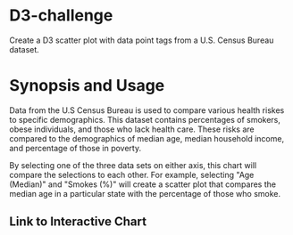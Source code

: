 # D3-challenge
Create a D3 scatter plot with data point tags from a U.S. Census Bureau dataset.

# Synopsis and Usage

Data from the U.S Census Bureau is used to compare various health riskes to specific demographics. This dataset contains percentages of smokers, obese individuals, and those who lack health care. These risks are compared to the demographics of median age, median household income, and percentage of those in poverty.

By selecting one of the three data sets on either axis, this chart will compare the selections to each other. For example, selecting "Age (Median)" and "Smokes (%)" will create a scatter plot that compares the median age in a particular state with the percentage of those who smoke.

## Link to Interactive Chart